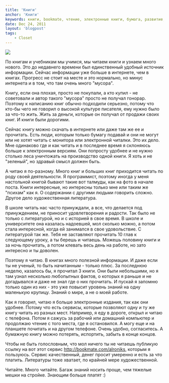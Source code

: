 ```yaml
---
title: 'Книги'
anchor: 'Книги'
keywords: книги, bookmate, чтение, электронные книги, бумага, развитие, личность
date: Dec 24, 2011
layout: 'blogpost'
tags:
    - Closet
---
```


![](/images/books/1.jpg)

По книгам и учебникам мы учимся, мы читаем книги и узнаем много нового. Это до недавнего времени был единственный удобный источник информации. Сейчас информации уже больше в интернете, чем в книгах. Прогресс не стоит на месте и это нормально, но минус интернета и в том, что там очень много "мусора".

<!-- cut -->

Книгу, если она плохая, просто не покупали, а кто купил - не советовали и автор такого "мусора" просто не получал гонорар. Поэтому к написанию книг обычно подходили серьезно, потому что кто-бы чего не говорил о высокой культуре писателя, ему нужно было за что-то жить. Жить за деньги, которые он получал от продажи своих книг. И книги были дорогими.

Сейчас книгу можно скачать в интернете или даже там же ее и прочитать. Есть люди, которым только бумагу подавай и они не могут или не хотят читать с монитора или электронной читалки. Это их дело. Мне одинаково где и как читать и в последнее время я склоняюсь больше к электронным версиям. Они попросту удобнее и не нужно столько леса уничтожать на производство одной книги. Я хоть и не "зеленый", но здравый смысл должен быть.

А читаю я по-разному. Много книг и больших книг приходится читать по роду своей деятельности. Я программист, поэтому иногда у меня настольной книгой бывают такие вот талмуды, как на фото в начале поста. Книги интересные, но интересны только мне или таким же "психам" как я. О содержании с другими людьми говорить сложно. Другое дело художественная литература.

В школе читать нас часто принуждали, а все, что делается под принуждением, не приносит удовлетворения и радости. Так было не только с литературой, но и с историей в свое время. В школе и университете она казалась надоевшей, мол сколько можно, а потом стала интересной, когда ей занимался в свое удовольствие. С литературой так же. Тебя не заставляют прочитать 10 глав к следующему уроку, а ты берешь и читаешь. Можешь половину книги и за ночь прочитать, а потом клевать весь день на работе, но зато интересно и ты доволен.

Поэтому я читаю. В книгах много полезной информации. И даже если ты не ученый, то быть начитанным - только плюс. За последнюю неделю, казалось бы, я прочитал 3 книги. Они были небольшими, но я там узнал несколько любопытных фактов, о которых я раньше и не догадывался и даже не знал где о них прочитать. И пускай я запомню только один из них - это уже повысит уровень знаний на одну маленькую крупицу. Знаний о мире, а не о моей работе.

Как я говорил, читаю я больше электронные издания, так как они удобнее. Потому что есть сервисы, которые позволяют одну и ту же книгу читать из разных мест. Например, я еду в дороге, открыл и читаю с телефона. Потом я сажусь за рабочий или домашний компьютер и продолжаю чтение с того места, где я остановился. А могу еще и на планшете почитать и на другом телефоне. Очень удобно, согласитесь. А бумажную книгу можно потерять, испортить, забыть в конце концов.

Чтобы не быть голословным, что мол ничего ты не читаешь публикую ссылку на вот этот сервис http://bookmate.com/alroniks, которым я пользуюсь. Сервис качественный, денег просит умеренно и есть за что платить. Литературы тоже хватает, по крайней мере художественной.

Читайте. Много читайте. Багаж знаний носить проще, чем тяжелые мешки на стройке. Знающим больше платят :)